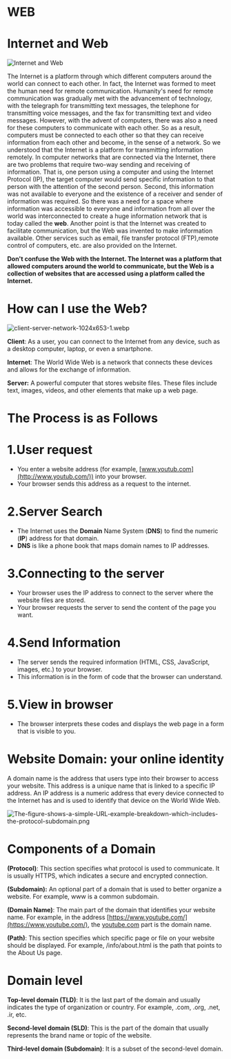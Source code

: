 # WEB

# Internet and Web

![Internet and Web](1.jpg)

The Internet is a platform through which different computers around the world can connect to each other. In fact, the Internet was formed to meet the human need for remote communication. Humanity's need for remote communication was gradually met with the advancement of technology, with the telegraph for transmitting text messages, the telephone for transmitting voice messages, and the fax for transmitting text and video messages. However, with the advent of computers, there was also a need for these computers to communicate with each other. So as a result, computers must be connected to each other so that they can receive information from each other and become, in the sense of a network. So we understood that the Internet is a platform for transmitting information remotely. In computer networks that are connected via the Internet, there are two problems that require two-way sending and receiving of information. That is, one person using a computer and using the Internet Protocol (IP), the target computer would send specific information to that person with the attention of the second person. Second, this information was not available to everyone and the existence of a receiver and sender of information was required. So there was a need for a space where information was accessible to everyone and information from all over the world was interconnected to create a huge information network that is today called the **web**. Another point is that the Internet was created to facilitate communication, but the Web was invented to make information available. Other services such as email, file transfer protocol (FTP),remote control of computers, etc. are also provided on the Internet.

**Don't confuse the Web with the Internet. The Internet was a platform that allowed computers around the world to communicate, but the Web is a collection of websites that are accessed using a platform called the Internet.**

# How can I use the Web?

![client-server-network-1024x653-1.webp](client-server-network-1024x653-1.webp)

**Client**: As a user, you can connect to the Internet from any device, such as a desktop computer, laptop, or even a smartphone.

**Internet**: The World Wide Web is a network that connects these devices and allows for the exchange of information.

**Server:** A powerful computer that stores website files. These files include text, images, videos, and other elements that make up a web page.

# **The Process is as Follows**

# 1.User request

- You enter a website address (for example, [www.youtub.com](http://www.youtub.com/)) into your browser.
- Your browser sends this address as a request to the internet.

# 2.Server Search

- The Internet uses the **Domain** Name System (**DNS**) to find the numeric (**IP**) address for that domain.
- **DNS** is like a phone book that maps domain names to IP addresses.

# 3.Connecting to the server

- Your browser uses the IP address to connect to the server where the website files are stored.
- Your browser requests the server to send the content of the page you want.

# 4.Send Information

- The server sends the required information (HTML, CSS, JavaScript, images, etc.) to your browser.
- This information is in the form of code that the browser can understand.

# 5.View in browser

- The browser interprets these codes and displays the web page in a form that is visible to you.

# **Website Domain**: your online identity

A domain name is the address that users type into their browser to access your website. This address is a unique name that is linked to a specific IP address. An IP address is a numeric address that every device connected to the Internet has and is used to identify that device on the World Wide Web.

![The-figure-shows-a-simple-URL-example-breakdown-which-includes-the-protocol-subdomain.png](The-figure-shows-a-simple-URL-example-breakdown-which-includes-the-protocol-subdomain.png)

# Components of a Domain

**(Protocol)**: This section specifies what protocol is used to communicate. It is usually HTTPS, which indicates a secure and encrypted connection.

**(Subdomain):** An optional part of a domain that is used to better organize a website. For example, www is a common subdomain.

**(Domain Name)**: The main part of the domain that identifies your website name. For example, in the address [https://www.youtube.com/](https://www.youtube.com/), the [youtube.com](http://youtube.com) part is the domain name.

**(Path)**: This section specifies which specific page or file on your website should be displayed. For example, /info/about.html is the path that points to the About Us page.

# **Domain level**

**Top-level domain (TLD)**: It is the last part of the domain and usually indicates the type of organization or country. For example, .com, .org, .net, .ir, etc.

**Second-level domain (SLD)**: This is the part of the domain that usually represents the brand name or topic of the website.

**Third-level domain (Subdomain)**: It is a subset of the second-level domain.
